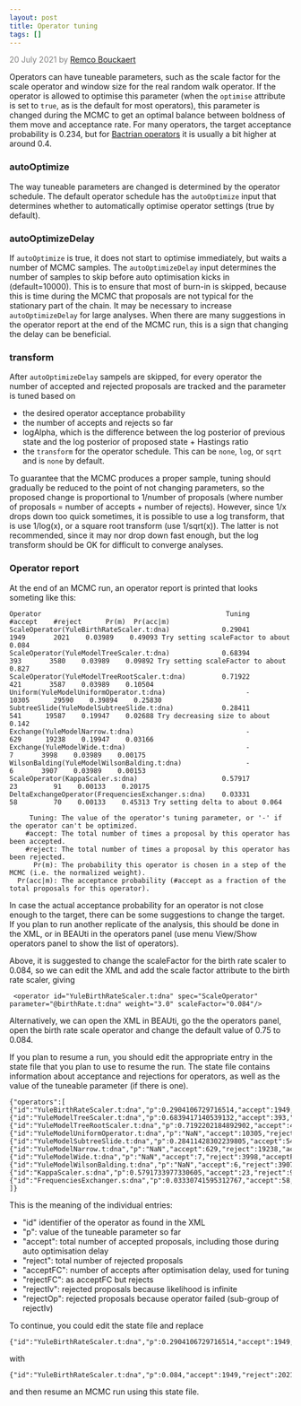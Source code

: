 ```yaml
---
layout: post
title: Operator tuning
tags: []
---
```

<p style="color:gray">20 July 2021 by <a href="mailto:r.bouckaert@auckland.ac.nz">Remco Bouckaert</a></p>

Operators can have tuneable parameters, such as the scale factor for the scale operator and window size for the real random walk operator. If the operator is allowed to optimise this parameter (when the `optimise` attribute is set to `true`, as is the default for most operators), this parameter is changed during the MCMC to get an optimal balance between boldness of them move and acceptance rate. For many operators, the target acceptance probability is 0.234, but for [Bactrian operators](http://www.beast2.org/2021/04/26/bactrian-proposals.html) it is usually a bit higher at around 0.4.


### autoOptimize

The way tuneable parameters are changed is determined by the operator schedule. The default operator schedule has the `autoOptimize` input that determines whether to automatically optimise operator settings (true by default). 

### autoOptimizeDelay

If `autoOptimize` is true, it does not start to optimise immediately, but waits a number of MCMC samples. The `autoOptimizeDelay` input determines the number of samples to skip before auto optimisation kicks in (default=10000). This is to ensure that most of burn-in is skipped, because this is time during the MCMC that proposals are not typical for the stationary part of the chain. It may be necessary to increase `autoOptimizeDelay` for large analyses. When there are many suggestions in the operator report at the end of the MCMC run, this is a sign that changing the delay can be beneficial.

### transform

After `autoOptimizeDelay` sampels are skipped, for every operator the number of accepted and rejected proposals are tracked and the parameter is tuned based on

* the desired operator acceptance probability
* the number of accepts and rejects so far
* logAlpha, which is the difference between the log posterior of previous state and the log posterior of proposed state + Hastings ratio
* the `transform` for the operator schedule. This can be `none`, `log`, or `sqrt` and is `none` by default.
 
To guarantee that the MCMC produces a proper sample, tuning should gradually be reduced to the point of not changing parameters, so the proposed change is proportional to 1/number of proposals (where number of proposals = number of accepts  + number of rejects). However, since 1/x drops down too quick sometimes, it is possible to use a log transform, that is use 1/log(x), or a square root transform (use 1/sqrt(x)). The latter is not recommended, since it may nor drop down fast enough, but the log transform should be OK for difficult to converge analyses.


### Operator report

At the end of an MCMC run, an operator report is printed that looks someting like this:

```
Operator                                              Tuning    #accept    #reject      Pr(m)  Pr(acc|m)
ScaleOperator(YuleBirthRateScaler.t:dna)             0.29041       1949       2021    0.03989    0.49093 Try setting scaleFactor to about 0.084
ScaleOperator(YuleModelTreeScaler.t:dna)             0.68394        393       3580    0.03989    0.09892 Try setting scaleFactor to about 0.827
ScaleOperator(YuleModelTreeRootScaler.t:dna)         0.71922        421       3587    0.03989    0.10504 
Uniform(YuleModelUniformOperator.t:dna)                    -      10305      29590    0.39894    0.25830 
SubtreeSlide(YuleModelSubtreeSlide.t:dna)            0.28411        541      19587    0.19947    0.02688 Try decreasing size to about 0.142
Exchange(YuleModelNarrow.t:dna)                            -        629      19238    0.19947    0.03166 
Exchange(YuleModelWide.t:dna)                              -          7       3998    0.03989    0.00175 
WilsonBalding(YuleModelWilsonBalding.t:dna)                -          6       3907    0.03989    0.00153 
ScaleOperator(KappaScaler.s:dna)                     0.57917         23         91    0.00133    0.20175 
DeltaExchangeOperator(FrequenciesExchanger.s:dna)    0.03331         58         70    0.00133    0.45313 Try setting delta to about 0.064

     Tuning: The value of the operator's tuning parameter, or '-' if the operator can't be optimized.
    #accept: The total number of times a proposal by this operator has been accepted.
    #reject: The total number of times a proposal by this operator has been rejected.
      Pr(m): The probability this operator is chosen in a step of the MCMC (i.e. the normalized weight).
  Pr(acc|m): The acceptance probability (#accept as a fraction of the total proposals for this operator).
```

In case the actual acceptance probability for an operator is not close enough to the target, there can be some suggestions to change the target. If you plan to run another replicate of the analysis, this should be done in the XML, or in BEAUti in the operators panel (use menu View/Show operators panel to show the list of operators).

Above, it is suggested to change the scaleFactor for the birth rate scaler to 0.084, so we can edit the XML and add the scale factor attribute to the birth rate scaler, giving

```
 <operator id="YuleBirthRateScaler.t:dna" spec="ScaleOperator" parameter="@birthRate.t:dna" weight="3.0" scaleFactor="0.084"/>
```

Alternatively, we can open the XML in BEAUti, go the the operators panel, open the birth rate scale operator and change the default value of 0.75 to 0.084.


If you plan to resume a run, you should edit the appropriate entry in the state file that you plan to use to resume the run. The state file contains information about acceptance and rejections for operators, as well as the value of the tuneable parameter (if there is one).

```
{"operators":[
{"id":"YuleBirthRateScaler.t:dna","p":0.2904106729716514,"accept":1949,"reject":2021,"acceptFC":947,"rejectFC":1796,"rejectIv":0,"rejectOp":0},
{"id":"YuleModelTreeScaler.t:dna","p":0.6839417140539132,"accept":393,"reject":3580,"acceptFC":298,"rejectFC":2421,"rejectIv":0,"rejectOp":0},
{"id":"YuleModelTreeRootScaler.t:dna","p":0.7192202184892902,"accept":421,"reject":3587,"acceptFC":346,"rejectFC":2405,"rejectIv":1064,"rejectOp":1064},
{"id":"YuleModelUniformOperator.t:dna","p":"NaN","accept":10305,"reject":29590,"acceptFC":7229,"rejectFC":20539,"rejectIv":0,"rejectOp":0},
{"id":"YuleModelSubtreeSlide.t:dna","p":0.28411428302239805,"accept":541,"reject":19587,"acceptFC":478,"rejectFC":13456,"rejectIv":8205,"rejectOp":8205},
{"id":"YuleModelNarrow.t:dna","p":"NaN","accept":629,"reject":19238,"acceptFC":480,"rejectFC":13292,"rejectIv":0,"rejectOp":0},
{"id":"YuleModelWide.t:dna","p":"NaN","accept":7,"reject":3998,"acceptFC":3,"rejectFC":2739,"rejectIv":2070,"rejectOp":2070},
{"id":"YuleModelWilsonBalding.t:dna","p":"NaN","accept":6,"reject":3907,"acceptFC":3,"rejectFC":2682,"rejectIv":1165,"rejectOp":1165},
{"id":"KappaScaler.s:dna","p":0.5791733977330605,"accept":23,"reject":91,"acceptFC":17,"rejectFC":64,"rejectIv":0,"rejectOp":0},
{"id":"FrequenciesExchanger.s:dna","p":0.03330741595312767,"accept":58,"reject":70,"acceptFC":35,"rejectFC":57,"rejectIv":0,"rejectOp":0}
]}
```

This is the meaning of the individual entries:

* "id" identifier of the operator as found in the XML
* "p": value of the tuneable parameter so far
* "accept": total number of accepted proposals, including those during auto optimisation delay
* "reject": total number of rejected proposals
* "acceptFC": number of accepts after optimisation delay, used for tuning
* "rejectFC": as acceptFC but rejects
* "rejectIv": rejected proposals because likelihood is infinite
* "rejectOp": rejected proposals because operator failed (sub-group of rejectIv)

To continue, you could edit the state file and replace 

```
{"id":"YuleBirthRateScaler.t:dna","p":0.2904106729716514,"accept":1949,"reject":2021,"acceptFC":947,"rejectFC":1796,"rejectIv":0,"rejectOp":0},
```

with

```
{"id":"YuleBirthRateScaler.t:dna","p":0.084,"accept":1949,"reject":2021,"acceptFC":947,"rejectFC":1796,"rejectIv":0,"rejectOp":0},
```

and then resume an MCMC run using this state file.
